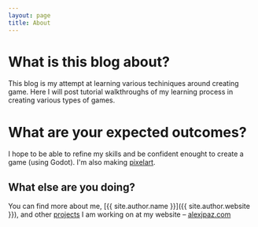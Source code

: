 ```yaml
---
layout: page
title: About
---
```


# What is this blog about?

This blog is my attempt at learning various techiniques around creating game. Here I will post tutorial walkthroughs of my learning process in creating various types of games.

# What are your expected outcomes?
I hope to be able to refine my skills and be confident enought to create a game (using Godot). I'm also making [pixelart](https://alexjpaz.github.io/pixelart/).

## What else are you doing?

You can find more about me, [{{ site.author.name }}]({{ site.author.website }}), and other [projects](https://alexjpaz.com/projects/) I am working on at my website – [alexjpaz.com](https://alexjpaz.com)
